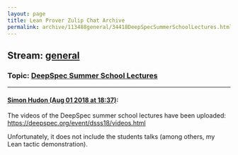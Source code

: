```yaml
---
layout: page
title: Lean Prover Zulip Chat Archive 
permalink: archive/113488general/34418DeepSpecSummerSchoolLectures.html
---
```


## Stream: [general](index.html)
### Topic: [DeepSpec Summer School Lectures](34418DeepSpecSummerSchoolLectures.html)

---

#### [Simon Hudon (Aug 01 2018 at 18:37)](https://leanprover.zulipchat.com/#narrow/stream/113488-general/topic/DeepSpec%20Summer%20School%20Lectures/near/130725623):
The videos of the DeepSpec summer school lectures have been uploaded: https://deepspec.org/event/dsss18/videos.html

Unfortunately, it does not include the students talks (among others, my Lean tactic demonstration).

